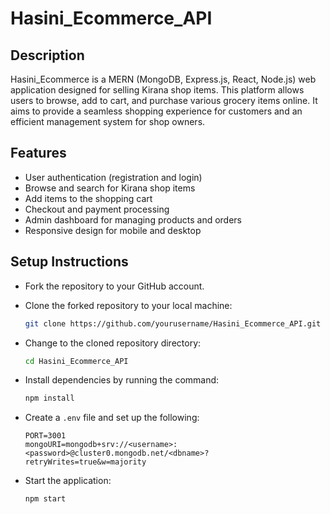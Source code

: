 # Hasini_Ecommerce_API

## Description

Hasini_Ecommerce is a MERN (MongoDB, Express.js, React, Node.js) web application designed for selling Kirana shop items. This platform allows users to browse, add to cart, and purchase various grocery items online. It aims to provide a seamless shopping experience for customers and an efficient management system for shop owners.

## Features

- User authentication (registration and login)
- Browse and search for Kirana shop items
- Add items to the shopping cart
- Checkout and payment processing
- Admin dashboard for managing products and orders
- Responsive design for mobile and desktop

## Setup Instructions

- Fork the repository to your GitHub account.
- Clone the forked repository to your local machine:

    ```bash
    git clone https://github.com/yourusername/Hasini_Ecommerce_API.git
    ```

- Change to the cloned repository directory:

    ```bash
    cd Hasini_Ecommerce_API
    ```

- Install dependencies by running the command:

    ```bash
    npm install
    ```

- Create a `.env` file and set up the following:

    ```plaintext
    PORT=3001
    mongoURI=mongodb+srv://<username>:<password>@cluster0.mongodb.net/<dbname>?retryWrites=true&w=majority
    ```

- Start the application:

    ```bash
    npm start
    ```
